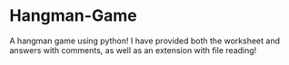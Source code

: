 # Hangman-Game
A hangman game using python! I have provided both the worksheet and answers with comments, as well as an extension with file reading! 
